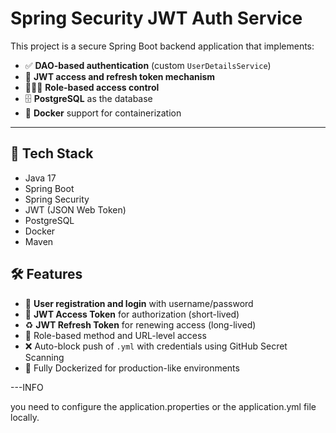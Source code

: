 # Spring Security JWT Auth Service

This project is a secure Spring Boot backend application that implements:

- ✅ **DAO-based authentication** (custom `UserDetailsService`)
- 🔐 **JWT access and refresh token mechanism**
- 🧑‍🤝‍🧑 **Role-based access control**
- 🗄️ **PostgreSQL** as the database
- 🐳 **Docker** support for containerization

---

## 🔧 Tech Stack

- Java 17
- Spring Boot
- Spring Security
- JWT (JSON Web Token)
- PostgreSQL
- Docker
- Maven

## 🛠️ Features

- 🛂 **User registration and login** with username/password
- 🧾 **JWT Access Token** for authorization (short-lived)
- ♻️ **JWT Refresh Token** for renewing access (long-lived)
- 🔑 Role-based method and URL-level access
- ❌ Auto-block push of `.yml` with credentials using GitHub Secret Scanning
- 🐳 Fully Dockerized for production-like environments

---INFO

you need to configure the application.properties or the application.yml file locally. 
